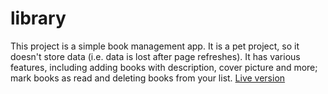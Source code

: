 # library

This project is a simple book management app. It is a pet project, so it doesn't store data (i.e. data is lost after page refreshes).
It has various features, including adding books with description, cover picture and more; mark books as read and deleting books from your list.
 [Live version](https://fioriandrea.github.io/library/)
